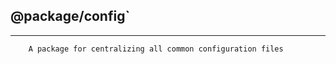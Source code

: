 ## **@package/config**`

---

```
    A package for centralizing all common configuration files
```
